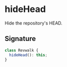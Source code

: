 # hideHead

Hide the repository's HEAD.

## Signature

```ts
class Revwalk {
  hideHead(): this;
}
```